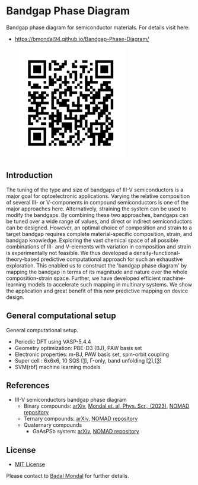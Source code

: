 # Bandgap Phase Diagram
Bandgap phase diagram for semiconductor materials. For details visit here:

* https://bmondal94.github.io/Bandgap-Phase-Diagram/

   <img src="./ImageFolder/BandgapPhaseDiagram.png" style="width:300px;height:300px;">

## Introduction
The tuning of the type and size of bandgaps of III-V semiconductors is a major goal for optoelectronic applications. Varying the relative composition of several III- or V-components in compound semiconductors is one of the major approaches here. Alternatively, straining the system can be used to modify the bandgaps. By combining these two approaches, bandgaps can be tuned over a wide range of values, and direct or indirect semiconductors can be designed. However, an optimal choice of composition and strain to a target bandgap requires complete material-specific composition, strain, and bandgap knowledge. Exploring the vast chemical space of all possible combinations of III- and V-elements with variation in composition and strain is experimentally not feasible. We thus developed a density-functional-theory-based predictive computational approach for such an exhaustive exploration. This enabled us to construct the 'bandgap phase diagram' by mapping the bandgap in terms of its magnitude and nature over the whole composition-strain space. Further, we have developed efficient machine-learning models to accelerate such mapping in multinary systems. We show the application and great benefit of this new predictive mapping on device design. 

## General computational setup
General computational setup.

* Periodic DFT using VASP-5.4.4
* Geometry optimization: PBE-D3 (BJ), PAW basis set 
* Electronic properties: m-BJ, PAW basis set, spin-orbit coupling 
* Super cell : 6x6x6, 10 SQS [[1]](https://www.brown.edu/Departments/Engineering/Labs/avdw/atat/manual/node74.html), Γ-only, band unfolding [[2]](https://github.com/rubel75/fold2Bloch-VASP),[[3]](https://github.com/band-unfolding/bandup)
* SVM(rbf) machine learning models

## References
* III-V semiconductors bandgap phase diagram
    *  Binary compounds: [arXiv](http://arxiv.org/abs/2208.10596), [Mondal et. al, Phys. Scr., (2023)](https://doi.org/10.1088/1402-4896/acd08b), [NOMAD repository](https://doi.org/10.17172/NOMAD/2022.08.20-2)
    *  Ternary compounds: [arXiv](http://arxiv.org/abs/2302.14547), [NOMAD repository](https://doi.org/10.17172/NOMAD/2023.02.27-1)
    *  Quaternary compounds
        *  GaAsPSb system: [arXiv](https://doi.org/10.48550/arXiv.2305.03666), [NOMAD repository](https://doi.org/10.17172/NOMAD/2023.05.03-1)
    
## License
* [MIT License](LICENSE)

Please contact to [Badal Mondal](mailto:badalmondal.chembgc@gmail.com,badal.mondal@physik.uni-marburg.de,badal.mondal@studserv.uni-leipzig.de) for further details.
